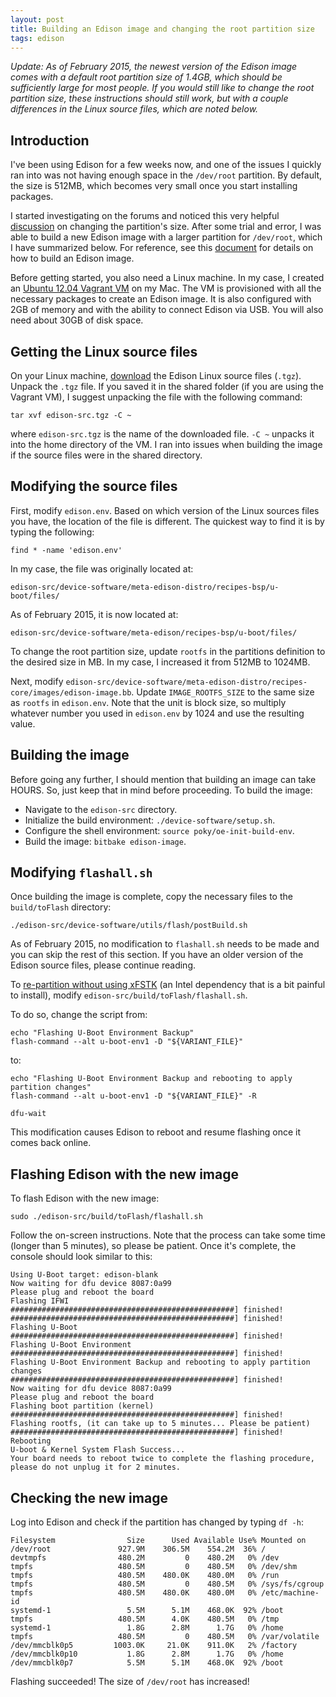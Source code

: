 ```yaml
---
layout: post
title: Building an Edison image and changing the root partition size
tags: edison
---
```


*Update: As of February 2015, the newest version of the Edison image comes with a default root partition size of 1.4GB, which should be sufficiently large for most people. If you would still like to change the root partition size, these instructions should still work, but with a couple differences in the Linux source files, which are noted below.*

## Introduction

I've been using Edison for a few weeks now, and one of the issues I quickly ran into was not having enough space in the `/dev/root` partition. By default, the size is 512MB, which becomes very small once you start installing packages.

I started investigating on the forums and noticed this very helpful <a href="https://communities.intel.com/thread/55612?start=0&tstart=0" target="_blank">discussion</a> on changing the partition's size. After some trial and error, I was able to build a new Edison image with a larger partition for `/dev/root`, which I have summarized below. For reference, see this <a href="https://communities.intel.com/docs/DOC-23159" target="_blank">document</a> for details on how to build an Edison image.

Before getting started, you also need a Linux machine. In my case, I created an <a href="https://github.com/drejkim/edison-imaging-vm" target="_blank">Ubuntu 12.04 Vagrant VM</a> on my Mac. The VM is provisioned with all the necessary packages to create an Edison image. It is also configured with 2GB of memory and with the ability to connect Edison via USB. You will also need about 30GB of disk space.

## Getting the Linux source files

On your Linux machine, <a href="https://communities.intel.com/docs/DOC-23242?_ga=1.214972689.701615573.1414539807" target="_blank">download</a> the Edison Linux source files (`.tgz`). Unpack the `.tgz` file. If you saved it in the shared folder (if you are using the Vagrant VM), I suggest unpacking the file with the following command:

    tar xvf edison-src.tgz -C ~

where `edison-src.tgz` is the name of the downloaded file. `-C ~` unpacks it into the home directory of the VM. I ran into issues when building the image if the source files were in the shared directory.

## Modifying the source files

First, modify `edison.env`. Based on which version of the Linux sources files you have, the location of the file is different. The quickest way to find it is by typing the following:

    find * -name 'edison.env'

In my case, the file was originally located at:

    edison-src/device-software/meta-edison-distro/recipes-bsp/u-boot/files/

As of February 2015, it is now located at:

    edison-src/device-software/meta-edison/recipes-bsp/u-boot/files/

To change the root partition size, update `rootfs` in the partitions definition to the desired size in MB. In my case, I increased it from 512MB to 1024MB.

Next, modify `edison-src/device-software/meta-edison-distro/recipes-core/images/edison-image.bb`. Update `IMAGE_ROOTFS_SIZE` to the same size as `rootfs` in `edison.env`. Note that the unit is block size, so multiply whatever number you used in `edison.env` by 1024 and use the resulting value.

## Building the image

Before going any further, I should mention that building an image can take HOURS. So, just keep that in mind before proceeding. To build the image:

* Navigate to the `edison-src` directory.
* Initialize the build environment: `./device-software/setup.sh`.
* Configure the shell environment: `source poky/oe-init-build-env`.
* Build the image: `bitbake edison-image`.

## Modifying `flashall.sh`

Once building the image is complete, copy the necessary files to the `build/toFlash` directory:

    ./edison-src/device-software/utils/flash/postBuild.sh

As of February 2015, no modification to `flashall.sh` needs to be made and you can skip the rest of this section. If you have an older version of the Edison source files, please continue reading.

To <a href="https://communities.intel.com/thread/56219" target="_blank">re-partition without using xFSTK</a> (an Intel dependency that is a bit painful to install), modify `edison-src/build/toFlash/flashall.sh`.

To do so, change the script from:

    echo "Flashing U-Boot Environment Backup"  
    flash-command --alt u-boot-env1 -D "${VARIANT_FILE}"  

to:

    echo "Flashing U-Boot Environment Backup and rebooting to apply partition changes"  
    flash-command --alt u-boot-env1 -D "${VARIANT_FILE}" -R

    dfu-wait

This modification causes Edison to reboot and resume flashing once it comes back online.

## Flashing Edison with the new image

To flash Edison with the new image:

    sudo ./edison-src/build/toFlash/flashall.sh

Follow the on-screen instructions. Note that the process can take some time (longer than 5 minutes), so please be patient. Once it's complete, the console should look similar to this:

    Using U-Boot target: edison-blank
    Now waiting for dfu device 8087:0a99
    Please plug and reboot the board
    Flashing IFWI
    ##################################################] finished!
    ##################################################] finished!
    Flashing U-Boot
    ##################################################] finished!
    Flashing U-Boot Environment
    ##################################################] finished!
    Flashing U-Boot Environment Backup and rebooting to apply partition changes
    ##################################################] finished!
    Now waiting for dfu device 8087:0a99
    Please plug and reboot the board
    Flashing boot partition (kernel)
    ##################################################] finished!
    Flashing rootfs, (it can take up to 5 minutes... Please be patient)
    ##################################################] finished!
    Rebooting
    U-boot & Kernel System Flash Success...
    Your board needs to reboot twice to complete the flashing procedure, please do not unplug it for 2 minutes.

## Checking the new image

Log into Edison and check if the partition has changed by typing `df -h`:

    Filesystem                Size      Used Available Use% Mounted on
    /dev/root               927.9M    306.5M    554.2M  36% /
    devtmpfs                480.2M         0    480.2M   0% /dev
    tmpfs                   480.5M         0    480.5M   0% /dev/shm
    tmpfs                   480.5M    480.0K    480.0M   0% /run
    tmpfs                   480.5M         0    480.5M   0% /sys/fs/cgroup
    tmpfs                   480.5M    480.0K    480.0M   0% /etc/machine-id
    systemd-1                 5.5M      5.1M    468.0K  92% /boot
    tmpfs                   480.5M      4.0K    480.5M   0% /tmp
    systemd-1                 1.8G      2.8M      1.7G   0% /home
    tmpfs                   480.5M         0    480.5M   0% /var/volatile
    /dev/mmcblk0p5         1003.0K     21.0K    911.0K   2% /factory
    /dev/mmcblk0p10           1.8G      2.8M      1.7G   0% /home
    /dev/mmcblk0p7            5.5M      5.1M    468.0K  92% /boot

Flashing succeeded! The size of `/dev/root` has increased!
